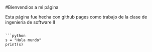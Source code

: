 

#Bienvendios a mi página

<p>Esta página fue hecha con github pages como trabajo de la clase de ingeniería de software II</p>

```Este es un ejemplo de código de Python inline en una página de github

```python 
s = "Hola mundo"
print(s)
```
